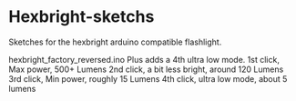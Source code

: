 Hexbright-sketchs
=================

Sketches for the hexbright arduino compatible flashlight.


hexbright_factory_reversed.ino
	Plus adds a 4th ultra low mode. 
	1st click, Max power, 500+ Lumens
	2nd click, a bit less bright, around 120 Lumens
	3rd click, Min power, roughly 15 Lumens
	4th click, ultra low mode, about 5 lumens

